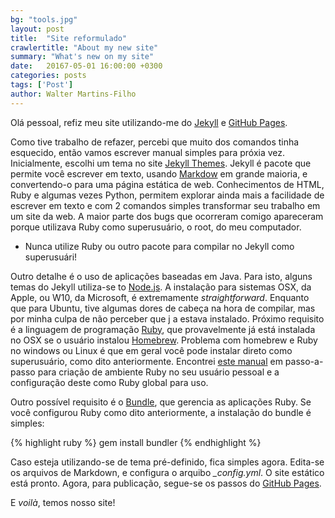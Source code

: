 ```yaml
---
bg: "tools.jpg"
layout: post
title:  "Site reformulado"
crawlertitle: "About my new site"
summary: "What's new on my site"
date:   20167-05-01 16:00:00 +0300
categories: posts
tags: ['Post']
author: Walter Martins-Filho
---
```


Olá pessoal, refiz meu site utilizando-me do [Jekyll](https://jekyllrb.com/) e [GitHub Pages](https://pages.github.com/).

Como tive trabalho de refazer, percebi que muito dos comandos tinha esquecido, então vamos escrever manual simples para próxia vez. Inicialmente, escolhi um tema no site [Jekyll Themes](http://jekyllthemes.org). Jekyll é pacote que permite você escrever em texto, usando [Markdow](https://pt.wikipedia.org/wiki/Markdown) em grande maioria, e convertendo-o para uma página estática de web. Conhecimentos de HTML, Ruby e algumas vezes Python, permitem explorar ainda mais a facilidade de escrever em texto e com 2 comandos simples transformar seu trabalho em um site da web. A maior parte dos bugs que ocorreram comigo apareceram porque utilizava Ruby como superusuário, o root, do meu computador. 

* Nunca utilize Ruby ou outro pacote para compilar no Jekyll como superusuári!

Outro detalhe é o uso de aplicações baseadas em Java. Para isto, alguns temas do Jekyll utiliza-se to [Node.js](https://nodejs.org/en/). A instalação para sistemas OSX, da Apple, ou W10, da Microsoft, é extremamente *straightforward*. Enquanto que para Ubuntu, tive algumas dores de cabeça na hora de compilar, mas por minha culpa de não perceber que j
a estava instalado. Próximo requisito é a linguagem de programação [Ruby](https://www.ruby-lang.org/pt/), que provavelmente já está instalada no OSX se o usuário instalou [Homebrew](https://brew.sh/index_pt-br.html). Problema com homebrew e Ruby no windows ou Linux é que em geral você pode instalar direto como superusuário, como dito anteriormente. Encontrei [este manual](https://gorails.com/setup/osx/10.12-sierra) em passo-a-passo para criação de ambiente Ruby no seu usuário pessoal e a configuração deste como Ruby global para uso.

Outro possível requisito é o [Bundle](http://bundler.io/), que gerencia as aplicações Ruby. Se você configurou Ruby como dito anteriormente, a instalação do bundle é simples:

{% highlight ruby %}
gem install bundler
{% endhighlight %} 

Caso esteja utilizando-se de tema pré-definido, fica simples agora. Edita-se os arquivos de Markdown, e configura o arquibo *_config.yml*. O site estático está pronto. Agora, para publicação, segue-se os passos do [GitHub Pages](https://pages.github.com/). 

E *voilà*, temos nosso site!